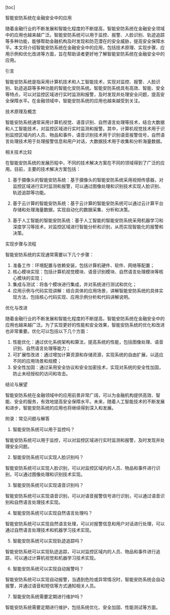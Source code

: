 
[toc]                    
                
                
智能安防系统在金融安全中的应用

随着金融行业的不断发展和智能化程度的不断提高，智能安防系统在金融安全领域中的应用也越来越广泛。智能安防系统可以用于监控、报警、人脸识别、轨迹追踪等多种功能，能够帮助金融机构及时发现和防范潜在的安全威胁，提高安全保障水平。本文将介绍智能安防系统在金融安全中的应用，包括技术原理、实现步骤、应用示例和优化改进等方面，旨在帮助读者更好地了解智能安防系统在金融安全中的应用。

引言

智能安防系统是指采用计算机技术和人工智能技术，实现对监控、报警、人脸识别、轨迹追踪等多种功能的智能化安防系统。智能安防系统具有高效、智能、安全等特点，可以对监控区域进行实时监测和报警，及时发现并处理安全问题，提高安全保障水平。在金融领域中，智能安防系统的应用也越来越受到关注。

技术原理及概念

智能安防系统通常采用计算机视觉、语音识别、自然语言处理等技术，结合大数据和人工智能技术，对监控区域进行实时监测和报警。其中，计算机视觉技术用于识别监控区域内的人员、物品和事件，语音识别技术用于识别语音报警信号，自然语言处理技术用于处理报警信息和用户对话，大数据技术用于收集和分析海量数据。

相关技术比较

在智能安防系统的发展历程中，不同的技术解决方案在不同的领域得到了广泛的应用。目前，主要的技术解决方案包括：

1. 基于摄像头的智能安防系统：基于摄像头的智能安防系统采用视频传感器，对监控区域进行实时监测和报警，可以通过图像处理和识别技术实现人脸识别、轨迹追踪等功能。

2. 基于云计算的智能安防系统：基于云计算的智能安防系统可以通过云计算平台存储和处理海量数据，实现自动化的数据采集、分析和决策。

3. 基于人工智能的智能安防系统：基于人工智能的智能安防系统采用机器学习和深度学习等技术，对监控区域进行智能分析和识别，从而实现智能化的报警和决策。

实现步骤与流程

智能安防系统的实现通常需要以下几个步骤：

1. 准备工作：环境配置与依赖安装，包括计算机硬件、软件、网络等配置；
2. 核心模块实现：包括计算机视觉模块、语音识别模块、自然语言处理模块等核心模块的实现；
3. 集成与测试：将各个模块进行集成，并对系统进行测试和优化；
4. 应用示例与代码实现讲解：结合具体的应用场景，讲解智能安防系统的具体实现方法，包括核心代码实现、应用示例分析和代码讲解说明。

优化与改进

随着金融行业的不断发展和智能化程度的不断提高，智能安防系统在金融安全中的应用也越来越广泛。为了实现更好的性能和安全效果，智能安防系统的优化和改进也非常重要。优化可以包括以下几个方面：

1. 性能优化：通过优化系统架构和算法，提高系统的性能，包括图像处理、语音识别、自然语言处理等能力；
2. 可扩展性改进：通过增加计算资源和存储资源，实现系统的自由扩展，以适应不同的应用场景和规模；
3. 安全性加固：通过采用安全协议和安全加密技术，实现对系统的安全性加固，防止未经授权的访问和攻击。

结论与展望

智能安防系统在金融领域中的应用前景非常广阔，可以为金融机构提供高效、智能、安全的服务，有效地提高安全保障水平。未来，随着人工智能技术的不断发展和进步，智能安防系统的应用也将继续得到深入和发展。

附录：常见问题与解答

1. 智能安防系统可以用于监控吗？

智能安防系统可以用于监控，可以对监控区域进行实时监测和报警，及时发现并处理安全问题。

2. 智能安防系统可以实现人脸识别吗？

智能安防系统可以实现人脸识别，可以对监控区域内的人员、物品和事件进行识别，可以通过图像处理和识别技术实现。

3. 智能安防系统可以实现语音识别吗？

智能安防系统可以实现语音识别，可以对语音报警信号进行识别，可以通过语音识别和自然语言处理技术实现。

4. 智能安防系统可以实现自然语言处理吗？

智能安防系统可以实现自然语言处理，可以对报警信息和用户对话进行处理，可以通过自然语言处理技术和机器学习技术实现。

5. 智能安防系统可以实现轨迹追踪吗？

智能安防系统可以实现轨迹追踪，可以对监控区域内的人员、物品和事件进行追踪，可以通过计算机视觉和机器学习技术实现。

6. 智能安防系统可以实现自动报警吗？

智能安防系统可以实现自动报警，当遇到危险或异常情况时，智能安防系统会自动报警，并通过语音和短信等方式通知相关人员。

7. 智能安防系统需要定期进行维护吗？

智能安防系统需要定期进行维护，包括系统优化、安全加固、性能测试等方面。

